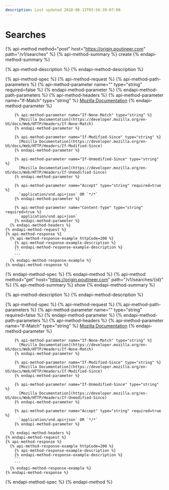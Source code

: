 ```yaml
---
description: Last updated 2018-08-13T03:56:39-07:00
---
```


# Searches

{% api-method method="post" host="https://origin.poutineer.com" path="/v1/searches" %}
  {% api-method-summary %}
    create
  {% endapi-method-summary %}

  {% api-method-description %}
  {% endapi-method-description %}

  {% api-method-spec %}
    {% api-method-request %}
      {% api-method-path-parameters %}
        {% api-method-parameter name="" type="string" required=false %}
        {% endapi-method-parameter %}
      {% endapi-method-path-parameters %}
      {% api-method-headers %}
        {% api-method-parameter name="If-Match" type="string" %}
          [Mozilla Documentation](https://developer.mozilla.org/en-US/docs/Web/HTTP/Headers/If-Match)
        {% endapi-method-parameter %}

        {% api-method-parameter name="If-None-Match" type="string" %}
          [Mozilla Documentation](https://developer.mozilla.org/en-US/docs/Web/HTTP/Headers/If-None-Match)
        {% endapi-method-parameter %}

        {% api-method-parameter name="If-Modified-Since" type="string" %}
          [Mozilla Documentation](https://developer.mozilla.org/en-US/docs/Web/HTTP/Headers/If-Modified-Since)
        {% endapi-method-parameter %}

        {% api-method-parameter name="If-Unmodified-Since" type="string" %}
          [Mozilla Documentation](https://developer.mozilla.org/en-US/docs/Web/HTTP/Headers/If-Unmodified-Since)
        {% endapi-method-parameter %}

        {% api-method-parameter name="Accept" type="string" required=true %}
          `application/vnd.api+json` OR `*/*`
        {% endapi-method-parameter %}

        {% api-method-parameter name="Content-Type" type="string" required=true %}
          `application/vnd.api+json`
        {% endapi-method-parameter %}
      {% endapi-method-headers %}
    {% endapi-method-request %}
    {% api-method-response %}
      {% api-method-response-example httpCode=200 %}
        {% api-method-response-example-description %}
        {% endapi-method-response-example-description %}
        ```
        ```
      {% endapi-method-response-example %}
    {% endapi-method-response %}
  {% endapi-method-spec %}
{% endapi-method %}
{% api-method method="get" host="https://origin.poutineer.com" path="/v1/searches/{id}" %}
  {% api-method-summary %}
    show
  {% endapi-method-summary %}

  {% api-method-description %}
  {% endapi-method-description %}

  {% api-method-spec %}
    {% api-method-request %}
      {% api-method-path-parameters %}
        {% api-method-parameter name="" type="string" required=false %}
        {% endapi-method-parameter %}
      {% endapi-method-path-parameters %}
      {% api-method-headers %}
        {% api-method-parameter name="If-Match" type="string" %}
          [Mozilla Documentation](https://developer.mozilla.org/en-US/docs/Web/HTTP/Headers/If-Match)
        {% endapi-method-parameter %}

        {% api-method-parameter name="If-None-Match" type="string" %}
          [Mozilla Documentation](https://developer.mozilla.org/en-US/docs/Web/HTTP/Headers/If-None-Match)
        {% endapi-method-parameter %}

        {% api-method-parameter name="If-Modified-Since" type="string" %}
          [Mozilla Documentation](https://developer.mozilla.org/en-US/docs/Web/HTTP/Headers/If-Modified-Since)
        {% endapi-method-parameter %}

        {% api-method-parameter name="If-Unmodified-Since" type="string" %}
          [Mozilla Documentation](https://developer.mozilla.org/en-US/docs/Web/HTTP/Headers/If-Unmodified-Since)
        {% endapi-method-parameter %}

        {% api-method-parameter name="Accept" type="string" required=true %}
          `application/vnd.api+json` OR `*/*`
        {% endapi-method-parameter %}

      {% endapi-method-headers %}
    {% endapi-method-request %}
    {% api-method-response %}
      {% api-method-response-example httpCode=200 %}
        {% api-method-response-example-description %}
        {% endapi-method-response-example-description %}
        ```
        ```
      {% endapi-method-response-example %}
    {% endapi-method-response %}
  {% endapi-method-spec %}
{% endapi-method %}
